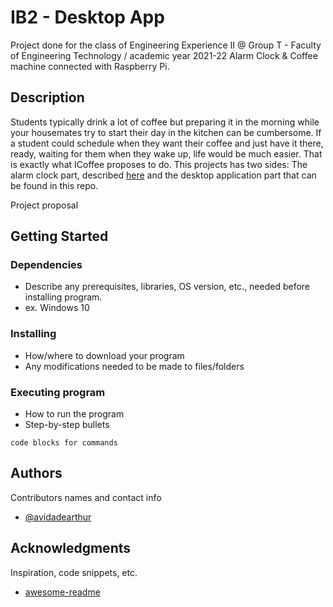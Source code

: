 # IB2 - Desktop App

Project done for the class of Engineering Experience II @ Group T - Faculty of Engineering Technology / academic year 2021-22
Alarm Clock & Coffee machine connected with Raspberry Pi.

## Description

Students typically drink a lot of coffee but preparing it in the morning while your housemates try to start their day in the kitchen can be cumbersome. 
If a student could schedule when they want their coffee and just have it there, ready, waiting for them when they wake up, life would be much easier. 
That is exactly what ICoffee proposes to do. This projects has two sides: The alarm clock part, described [here](https://github.com/avidadearthur/IB2) 
and the desktop application part that can be found in this repo.

Project proposal

## Getting Started

### Dependencies

* Describe any prerequisites, libraries, OS version, etc., needed before installing program.
* ex. Windows 10

### Installing

* How/where to download your program
* Any modifications needed to be made to files/folders

### Executing program

* How to run the program
* Step-by-step bullets
```
code blocks for commands
```

## Authors

Contributors names and contact info

* [@avidadearthur](https://github.com/avidadearthur)

## Acknowledgments

Inspiration, code snippets, etc.
* [awesome-readme](https://github.com/matiassingers/awesome-readme)
